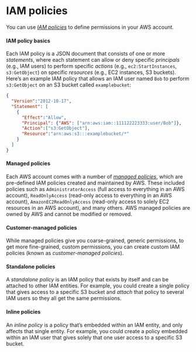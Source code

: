 # IAM policies

You can use _[IAM policies](https://docs.aws.amazon.com/IAM/latest/UserGuide/access_policies.html)_ to define permissions
in your AWS account.



<div className="dlist">

#### IAM policy basics

Each IAM policy is a JSON document that consists of one or more _statements_, where each statement can allow or deny
specific _principals_ (e.g., IAM users) to perform specific _actions_ (e.g., `ec2:StartInstances`, `s3:GetObject`) on
specific _resources_ (e.g., EC2 instances, S3 buckets). Here’s an example IAM policy that allows an IAM user named
`Bob` to perform `s3:GetObject` on an S3 bucket called `examplebucket`:


</div>

``` json
{
  "Version":"2012-10-17",
  "Statement": [
    {
      "Effect":"Allow",
      "Principal": {"AWS": ["arn:aws:iam::111122223333:user/Bob"]},
      "Action":["s3:GetObject"],
      "Resource":"arn:aws:s3:::examplebucket/*"
    }
  ]
}
```



<div className="dlist">

#### Managed policies

Each AWS account comes with a number of
_[managed policies](https://docs.aws.amazon.com/IAM/latest/UserGuide/access_policies_managed-vs-inline.html)_, which
are pre-defined IAM policies created and maintained by AWS. These included policies such as `AdministratorAccess`
(full access to everything in an AWS account), `ReadOnlyAccess` (read-only access to everything in an AWS account),
`AmazonEC2ReadOnlyAccess` (read-only access to solely EC2 resources in an AWS account), and many others. AWS managed
policies are owned by AWS and cannot be modified or removed.

#### Customer-managed policies

While managed policies give you coarse-grained, generic permissions, to get more fine-grained, custom permissions,
you can create custom IAM policies (known as _customer-managed policies_).

#### Standalone policies

A _standalone policy_ is an IAM policy that exists by itself and can be attached to other IAM entities. For example,
you could create a single policy that gives access to a specific S3 bucket and _attach_ that policy to several IAM
users so they all get the same permissions.

#### Inline policies

An _inline policy_ is a policy that’s embedded within an IAM entity, and only affects that single entity. For
example, you could create a policy embedded within an IAM user that gives solely that one user access to a specific
S3 bucket.


</div>






<!-- ##DOCS-SOURCER-START
{"sourcePlugin":"Local File Copier","hash":"a4908e782e751d52c4e94bd29c054a42"}
##DOCS-SOURCER-END -->
